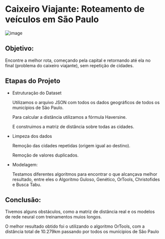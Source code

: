 # Caixeiro Viajante: Roteamento de veículos em São Paulo

![image](https://github.com/user-attachments/assets/e41d4bf9-acc2-455d-8bf6-f7d947085221)





## Objetivo: 
Encontre a melhor rota, começando pela capital e retornando até ela no final (problema do caixeiro viajante), sem repetição de cidades.

## Etapas do Projeto
- Estruturação do Dataset

  Utilizamos o arquivo JSON com todos os dados geográficos de todos os municípios de São Paulo.

  Para calcular a distância utilizamos a fórmula Haversine.

  E construimos a matriz de distância sobre todas as cidades.

- Limpeza dos dados

  Remoção das cidades repetidas (origem igual ao destino).

  Remoção de valores duplicados.

- Modelagem:

  Testamos diferentes algoritmos para encontrar o que alcançava melhor resultado, entre eles o Algoritmo Guloso, Genético, OrTools, Christofides e Busca Tabu.

## Conclusão:
  Tivemos alguns obstáculos, como a matriz de distância real e os modelos de rede neural com treinamentos muios longos.

  O melhor resultado obtido foi o utilizando o algoritmo OrTools, com a distância total de 10.279km passando por todos os munícipios de São Paulo

